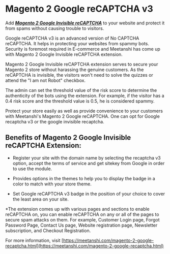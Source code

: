 # Magento 2 Google reCAPTCHA v3

Add ***[Magento 2 Google Invisible reCAPTCHA](https://meetanshi.com/magento-2-google-recaptcha.html)*** to your website and protect it from spams without causing trouble to visitors.

Google reCAPTCHA v3 is an advanced version of No CAPTCHA reCAPTCHA. It helps in protecting your websites from spammy bots. Security is foremost required in E-commerce and Meetanshi has come up with Magento 2 Google Invisible reCAPTCHA extension.

Magento 2 Google Invisible reCAPTCHA extension serves to secure your Magento 2 store without harassing the genuine customers. As the reCAPTCHA is invisible, the visitors won't need to solve the quizzes or attend the "I am not Robot" checkbox.

The admin can set the threshold value of the risk score to determine the authenticity of the bots using the extension. For example, if the visitor has a 0.4 risk score and the threshold value is 0.5, he is considered spammy.

Protect your store easily as well as provide convenience to your customers with Meetanshi's Magento 2 Google reCAPTCHA. One can opt for Google recaptcha v3 or the google invisible recaptcha.

##  Benefits of Magento 2 Google Invisible reCAPTCHA Extension:

*  Register your site with the domain name by selecting the recaptcha v3 option, accept the terms of service and get sitekey from Google in order to use the module.

* Provides options in the themes to help you to display the badge in a color to match with your store theme.

* Set Google reCAPTCHA v3 badge in the position of your choice to cover the least area on your site.

*The extension comes up with various pages and sections to enable reCAPTCHA on, you can enable reCAPTCHA on any or all of the pages to secure spam attacks on them. For example, Customer Login page, Forgot Password Page, Contact Us page, Website registration page, Newsletter subscription, and Checkout Registration.

For more information, visit [https://meetanshi.com/magento-2-google-recaptcha.html](https://meetanshi.com/magento-2-google-recaptcha.html)



